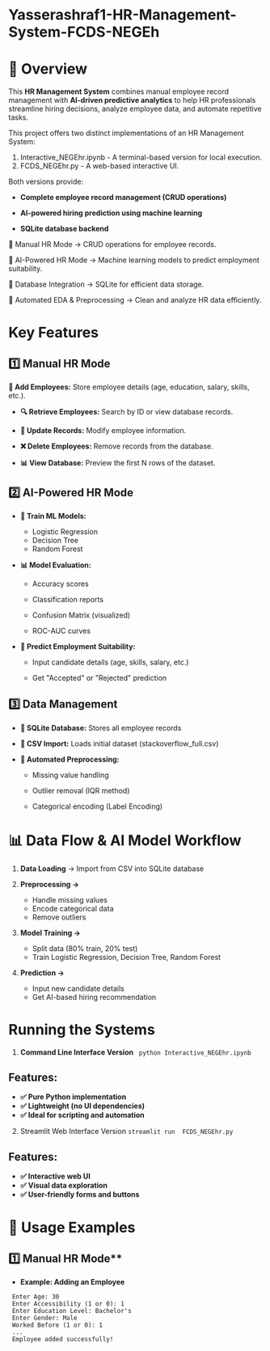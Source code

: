 # Yasserashraf1-HR-Management-System-FCDS-NEGEh
# 📌 Overview 
This **HR Management System** combines manual employee record management with **AI-driven predictive analytics** to help HR professionals streamline hiring decisions, analyze employee data, and automate repetitive tasks. 

This project offers two distinct implementations of an HR Management System:

1. Interactive_NEGEhr.ipynb - A terminal-based version for local execution.
2. FCDS_NEGEhr.py - A web-based interactive UI.
   
Both versions provide:

* **Complete employee record management (CRUD operations)**

* **AI-powered hiring prediction using machine learning**

* **SQLite database backend**

🔹 Manual HR Mode → CRUD operations for employee records. 

🔹 AI-Powered HR Mode → Machine learning models to predict employment suitability. 

🔹 Database Integration → SQLite for efficient data storage. 

🔹 Automated EDA & Preprocessing → Clean and analyze HR data efficiently. 

# Key Features
## 1️⃣ Manual HR Mode
**📝 Add Employees:** Store employee details (age, education, salary, skills, etc.). 

* **🔍 Retrieve Employees:** Search by ID or view database records. 

* **🔄 Update Records:** Modify employee information. 

* **❌ Delete Employees:** Remove records from the database. 

* **📊 View Database:** Preview the first N rows of the dataset.

## 2️⃣ AI-Powered HR Mode
* **🤖 Train ML Models:**
  * Logistic Regression
  * Decision Tree
  * Random Forest

* **📊 Model Evaluation:**

   * Accuracy scores

   * Classification reports

   * Confusion Matrix (visualized)

   * ROC-AUC curves

* **🔮 Predict Employment Suitability:**

    * Input candidate details (age, skills, salary, etc.)

    * Get "Accepted" or "Rejected" prediction

## 3️⃣ Data Management
* **📂 SQLite Database:** Stores all employee records

* **🔄 CSV Import:** Loads initial dataset (stackoverflow_full.csv)

* **🧹 Automated Preprocessing:**

    * Missing value handling

    * Outlier removal (IQR method)

    * Categorical encoding (Label Encoding)

# 📊 Data Flow & AI Model Workflow
1. **Data Loading** → Import from CSV into SQLite database
2. **Preprocessing →**
   * Handle missing values
   * Encode categorical data
   * Remove outliers
3. **Model Training →**
   * Split data (80% train, 20% test)
   * Train Logistic Regression, Decision Tree, Random Forest

4. **Prediction →**
   * Input new candidate details
    * Get AI-based hiring recommendation

# Running the Systems
1. **Command Line Interface Version**
  ``` python Interactive_NEGEhr.ipynb```
## **Features:**
* **✅ Pure Python implementation**
* **✅ Lightweight (no UI dependencies)**
* **✅ Ideal for scripting and automation**

2. Streamlit Web Interface Version
 ```streamlit run  FCDS_NEGEhr.py```
## Features:
* **✅ Interactive web UI**
* **✅ Visual data exploration**
* **✅ User-friendly forms and buttons**

# 📌 Usage Examples
## 1️⃣ Manual HR Mode**
* **Example: Adding an Employee**
```
 Enter Age: 30
 Enter Accessibility (1 or 0): 1
 Enter Education Level: Bachelor's
 Enter Gender: Male
 Worked Before (1 or 0): 1
 ...
 Employee added successfully!
```












